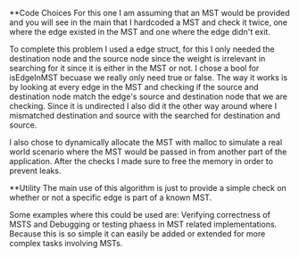 **Code Choices
For this one I am assuming that an MST would be provided and you will see in the main that I hardcoded a MST and check it twice, one where the edge existed in the MST and one where the edge didn't exit. 

To complete this problem I used a edge struct, for this I only needed the destination node and the source node since the weight is irrelevant in searching for it since it is either in the MST or not. I chose a bool for isEdgeInMST becuase we really only need true or false. The way it works is by looking at every edge in the MST and checking if the source and destination node match the edge's source and destination node that we are checking. Since it is undirected I also did it the other way around where I mismatched destination and source with the searched for destination and source.

I also chose to dynamically allocate the MST with malloc to simulate a real world scenario where the MST would be passed in from another part of the application. After the checks I made sure to free the memory in order to prevent leaks.

**Utility
The main use of this algorithm is just to provide a simple check on whether or not a specific edge is part of a known MST.

Some examples where this could be used are: Verifying correctness of MSTS and Debugging or testing phaess in MST related implementations. Because this is so simple it can easily be added or extended for more complex tasks involving MSTs.
